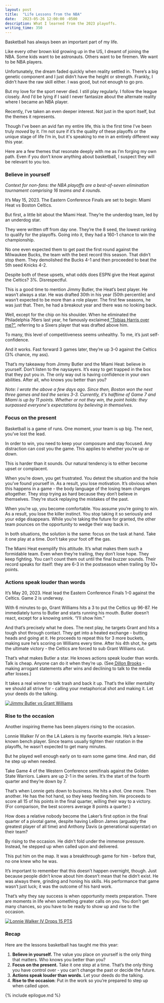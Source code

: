 ```yaml
---
layout: post
title:  "Life Lessons from the NBA"
date:   2023-05-26 12:00:00 -0500
description: What I learned from the 2023 playoffs.
writing_time: 350
---
```


Basketball has always been an important part of my life.

Like every other brown kid growing up in the US, I dreamt of joining the NBA. Some kids want to be astronauts. Others want to be firemen. We want to be NBA players.

Unfortunately, the dream faded quickly when reality settled in. There’s a big genetic component and I just didn’t have the height or strength. Frankly, I didn’t have the raw skill either. I was good, but not enough to go pro.

But my love for the sport never died. I still play regularly. I follow the league closely. And I’d be lying if I said I never fantasize about the alternate reality where I became an NBA player.

Recently, I’ve taken an even deeper interest. Not just in the sport itself, but the themes it represents.

Though I’ve been an avid fan my entire life, this is the first time I’ve been truly *moved* by it. I’m not sure if it’s the quality of these playoffs or the unique stage of life I’m in, but it's speaking to me in an entirely different way this year.

Here are a few themes that resonate deeply with me as I’m forging my own path. Even if you don’t know anything about basketball, I suspect they will be relevant to you too.

### Believe in yourself

*Context for non-fans: the NBA playoffs are a best-of-seven elimination tournament comprising 16 teams and 4 rounds.*

It’s May 15, 2023. The Eastern Conference Finals are set to begin: Miami Heat vs Boston Celtics.

But first, a little bit about the Miami Heat. They’re the underdog team, led by an underdog star.

They were written off from day one. They’re the 8 seed, the lowest ranking to qualify for the playoffs. Going into it, they had a 160-1 chance to win the championship.

No one even expected them to get past the first round against the Milwaukee Bucks, the team with the best record this season. That didn’t stop them. They demolished the Bucks 4-1 and then proceeded to beat the 5th seed Knicks 4-2.

Despite both of these upsets, what odds does ESPN give the Heat against the Celtics? 3%. Disrespectful.

This is a good time to mention Jimmy Butler, the Heat’s best player. He wasn’t always a star. He was drafted 30th in his year (50th percentile) and wasn’t expected to be more than a role player. The first few seasons, he was just that. Then, he had a breakout year and there was no looking back.

Well, except for the chip on his shoulder. When he eliminated the Philadelphia 76ers last year, he famously exclaimed[ “Tobias Harris over me?”](https://www.youtube.com/watch?v=t6L3qmInqS0), referring to a Sixers player that was drafted above him.

To many, this level of competitiveness seems unhealthy. To me, it’s just self-confidence.

And it works. Fast forward 3 games later, they’re up 3-0 against the Celtics (3% chance, my ass).

That’s my takeaway from Jimmy Butler and the Miami Heat: believe in yourself. Don’t listen to the naysayers. It’s easy to get trapped in the box that they put you in. The only way out is having confidence in your own abilities. After all, who knows you better than you?

*Note: I wrote the above a few days ago. Since then, Boston won the next three games and tied the series 3-3. Currently, it's halftime of Game 7 and Miami is up by 11 points. Whether or not they win, the point holds: they surpassed everyone's expectations by believing in themselves.*

### Focus on the present

Basketball is a game of runs. One moment, your team is up big. The next, you’ve lost the lead.

In order to win, you need to keep your composure and stay focused. Any distraction can cost you the game. This applies to whether you’re up or down.

This is harder than it sounds. Our natural tendency is to either become upset or complacent.

When you’re down, you get frustrated. You detest the situation and the hole you’ve found yourself in. As a result, you lose motivation. It’s obvious when this happens in a game - the body language of the losing team changes altogether. They stop trying as hard because they don’t believe in themselves. They’re stuck replaying the mistakes of the past.

When you’re up, you become comfortable. You assume you’re going to win. As a result, you lose the killer instinct. You stop taking it so seriously and your edge disappears. While you’re taking the future for granted, the other team pounces on the opportunity to wedge their way back in.

In both situations, the solution is the same: focus on the task at hand. Take it one play at a time. Don’t take your foot off the gas.

The Miami Heat exemplify this attitude. It’s what makes them such a formidable team. Even when they’re trailing, they don’t lose hope. They keep fighting. You can’t count them out until the final buzzer sounds. Their record speaks for itself: they are 6-3 in the postseason when trailing by 10+ points.

### Actions speak louder than words

It’s May 20, 2023. Heat lead the Eastern Conference Finals 1-0 against the Celtics. Game 2 is underway.

With 6 minutes to go, Grant Williams hits a 3 to put the Celtics up 96-87. He immediately turns to Butler and starts running his mouth. Butler doesn’t react, except for a knowing smirk. “I’ll show him.”

And that’s precisely what he does. The next play, he targets Grant and hits a tough shot through contact. They get into a heated exchange - butting heads and going at it. He proceeds to repeat this for 3 more buckets, making sure he’s scoring on Williams every time. After his 4th shot, he gets the ultimate victory - the Celtics are forced to sub Grant Williams out.

That’s what makes Butler a star. He knows actions speak louder than words. Talk is cheap. Anyone can do it when they’re up. (See[ Dillon Brooks](https://lebronwire.usatoday.com/2023/04/29/once-again-dillon-brooks-refused-to-talk-to-the-media-after-lakers-beat-grizzlies/) - making arrogant statements after wins and declining to talk to the media after losses.)

It takes a real winner to talk trash and back it up. That’s the killer mentality we should all strive for - calling your metaphorical shot and making it. Let your deeds do the talking.

[![Jimmy Butler vs Grant Williams](https://img.youtube.com/vi/5ldCRGbOAHk/0.jpg)](https://www.youtube.com/watch?v=5ldCRGbOAHk)

### Rise to the occasion

Another inspiring theme has been players rising to the occasion.

Lonnie Walker IV on the LA Lakers is my favorite example. He’s a lesser-known bench player. Since teams usually tighten their rotation in the playoffs, he wasn’t expected to get many minutes.

But he played well enough early on to earn some game time. And man, did he step up when needed.

Take Game 4 of the Western Conference semifinals against the Golden State Warriors. Lakers are up 2-1 in the series. It’s the start of the fourth quarter and they’re down by 7.

That’s when Lonnie gets down to business. He hits a shot. One more. Then another. He has the hot hand, so they keep feeding him. He proceeds to score all 15 of his points in the final quarter, willing their way to a victory. (For comparison, the best scorers average 8 points a quarter.)

How does a relative nobody become the Laker’s first option in the final quarter of a pivotal game, despite having LeBron James (arguably the greatest player of all time) and Anthony Davis (a generational superstar) on their team?

By rising to the occasion. He didn’t fold under the immense pressure. Instead, he stepped up when called upon and delivered.

This put him on the map. It was a breakthrough game for him - before that, no one knew who he was.

It’s important to remember that this doesn’t happen overnight, though. Just because people didn’t know about him doesn’t mean that he didn’t exist. He was always there, grinding and honing his skills. His performance that game wasn’t just luck; it was the outcome of his hard work.

That’s why they say success is when opportunity meets preparation. There are moments in life when something greater calls on you. You don’t get many chances, so you have to be ready to show up and rise to the occasion.

[![Lonnie Walker IV Drops 15 PTS](https://img.youtube.com/vi/occnDWIKFW4/0.jpg)](https://www.youtube.com/watch?v=occnDWIKFW4)

### Recap

Here are the lessons basketball has taught me this year:

1. **Believe in yourself.** The value you place on yourself is the only thing that matters. Who knows you better than you?
2. **Focus on the present.** Take it one step at a time. That’s the only thing you have control over - you can’t change the past or decide the future.
3. **Actions speak louder than words.** Let your deeds do the talking.
4. **Rise to the occasion**: Put in the work so you’re prepared to step up when called upon.

{% include epilogue.md %}